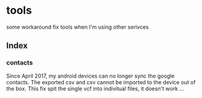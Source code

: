# tools
some workaround fix tools when I'm using other serivces

## Index
### contacts
Since April 2017, my android devices can no longer sync the google contacts. The exported csv and csv cannot be imported to the device out of the box.
This fix spit the single vcf into indivitual files, it doesn't work ...
